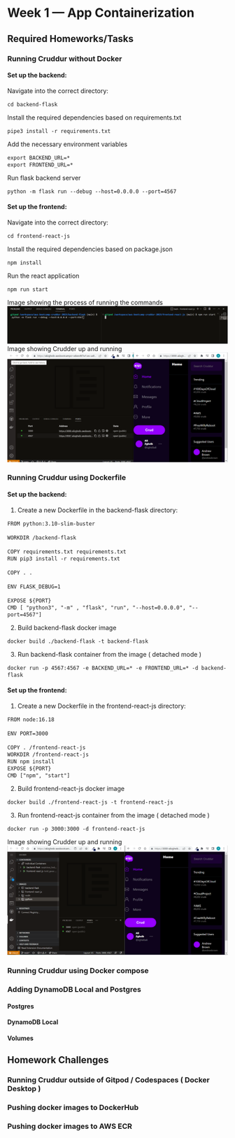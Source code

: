 # Week 1 — App Containerization

## Required Homeworks/Tasks

### Running Cruddur without Docker

#### Set up the backend:

Navigate into the correct directory:
```
cd backend-flask
```
Install the required dependencies based on requirements.txt
```
pipe3 install -r requirements.txt
```
Add the necessary environment variables
```
export BACKEND_URL=*
export FRONTEND_URL=*
```
Run flask backend server
```
python -m flask run --debug --host=0.0.0.0 --port=4567
```

#### Set up the frontend:

Navigate into the correct directory:
```
cd frontend-react-js
```
Install the required dependencies based on package.json
```
npm install
```
Run the react application
```
npm run start
```
Image showing the process of running the commands
![Running commands](assets/week1/without-docker-1.PNG)
Image showing Crudder up and running
![Cruddur Running](assets/week1/without-docker-2.PNG)

### Running Cruddur using Dockerfile

#### Set up the backend:

1. Create a new Dockerfile in the backend-flask directory:
```
FROM python:3.10-slim-buster

WORKDIR /backend-flask

COPY requirements.txt requirements.txt
RUN pip3 install -r requirements.txt

COPY . .

ENV FLASK_DEBUG=1

EXPOSE ${PORT}
CMD [ "python3", "-m" , "flask", "run", "--host=0.0.0.0", "--port=4567"]
```

2. Build backend-flask docker image

```
docker build ./backend-flask -t backend-flask
```

3. Run backend-flask container from the image ( detached mode )

```
docker run -p 4567:4567 -e BACKEND_URL=* -e FRONTEND_URL=* -d backend-flask
```

#### Set up the frontend:

1. Create a new Dockerfile in the frontend-react-js directory:

```
FROM node:16.18

ENV PORT=3000

COPY . /frontend-react-js
WORKDIR /frontend-react-js
RUN npm install
EXPOSE ${PORT}
CMD ["npm", "start"]
```

2. Build frontend-react-js docker image

```
docker build ./frontend-react-js -t frontend-react-js
```

3. Run frontend-react-js container from the image ( detached mode )

```
docker run -p 3000:3000 -d frontend-react-js
```

Image showing Crudder up and running
![Cruddur Running](assets/week1/with-docker-1.PNG)

### Running Cruddur using Docker compose

### Adding DynamoDB Local and Postgres

#### Postgres

#### DynamoDB Local

#### Volumes

## Homework Challenges

### Running Cruddur outside of Gitpod / Codespaces ( Docker Desktop )

### Pushing docker images to DockerHub

### Pushing docker images to AWS ECR
